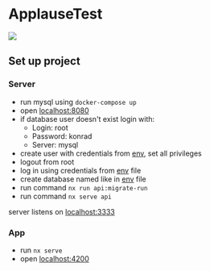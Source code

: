 # ApplauseTest

![](https://github.com/Konradszk/applause-task/result.gif)


## Set up project
### Server

- run mysql using `docker-compose up`
- open [localhost:8080](http://localhost:8080)
- if database user doesn't exist login with:
  - Login: root
  - Password: konrad
  - Server: mysql
- create user with credentials from [env](.env), set all privileges
- logout from root
- log in using credentials from [env](.env) file
- create database named like in [env](.env) file
- run command `nx run api:migrate-run`
- run command `nx serve api`

server listens on [localhost:3333](http://localhost:3333)

### App

- run `nx serve`
- open [localhost:4200](http://localhost:4200)
